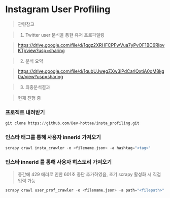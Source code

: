 Instagram User Profiling
=============
> 관련참고 

>1. Twitter user 분석을 통한 유저 프로파일링

> https://drive.google.com/file/d/1qgz2XRHFCPFwVua7yPvOF1BC6RIpvKTj/view?usp=sharing

>2. 분석 요약

> https://drive.google.com/file/d/1qubUJwegZXw3iPdCarlQxtiA0oM8kg0a/view?usp=sharing

>3. 최종분석결과

> 현재 진행 중

### 프로젝트 내려받기
```python
git clone https://github.com/Dev-hottae/insta_profiling.git
```


### 인스타 태그를 통해 사용자 innerid 가져오기
```python
scrapy crawl insta_crawler -o <filename.json> -a hashtag="<tag>"
```

### 인스타 innerid 를 통해 사용자 히스토리 가져오기

> 중간에 429 에러로 인한 601초 중단 추가하였음, 초기 scrapy 활성화 시 직접 입력 가능

```python
scrapy crawl user_prof_crawler -o <filename.json> -a path="<filepath>" -a hold_time=<601(default)>
```
